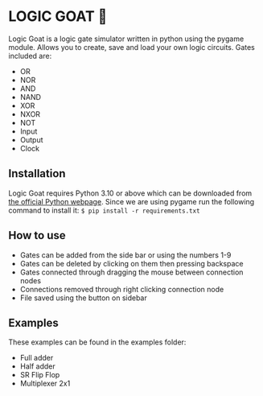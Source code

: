 # LOGIC GOAT 🐐
Logic Goat is a logic gate simulator written in python using the pygame module. Allows you to create, save and load your own logic circuits.
Gates included are:

 - OR
 - NOR
 - AND
 - NAND
 - XOR
 - NXOR
 - NOT
 - Input
 - Output
 - Clock
 
 ## Installation
Logic Goat requires Python 3.10 or above which can be downloaded from [the official Python webpage](https://www.python.org/downloads/).
Since we are using pygame run the following command to install it: 
`$ pip install -r requirements.txt`

## How to use

 - Gates can be added from the side bar or using the numbers 1-9
 - Gates can be deleted by clicking on them then pressing backspace
 - Gates connected through dragging the mouse between connection nodes
 - Connections removed through right clicking connection node
 - File saved using the button on sidebar

## Examples
These examples can be found in the examples folder:

 - Full adder
 - Half adder
 - SR Flip Flop
 - Multiplexer 2x1

